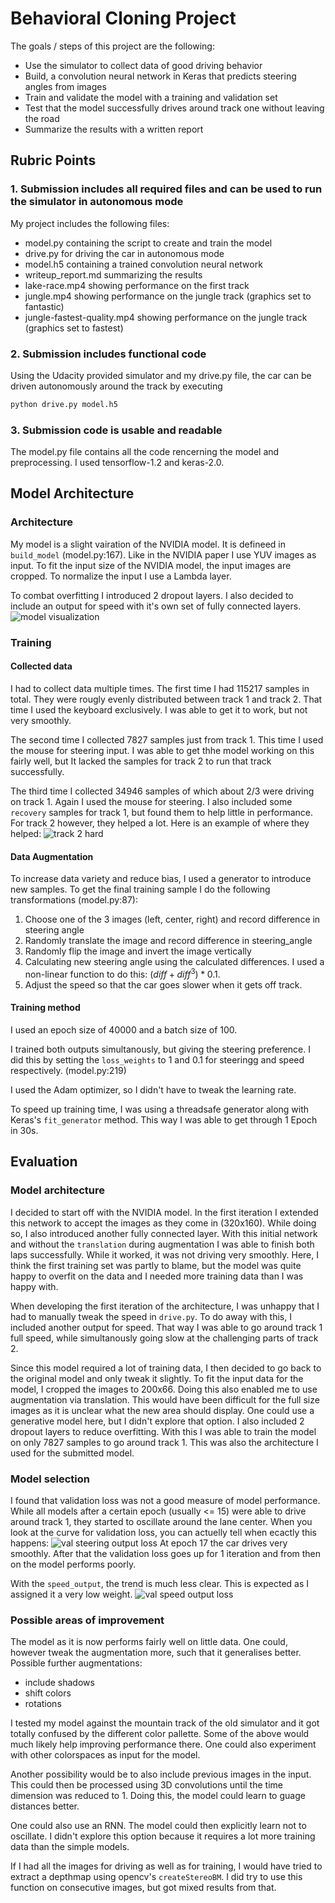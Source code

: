 # Behavioral Cloning Project

The goals / steps of this project are the following:
* Use the simulator to collect data of good driving behavior
* Build, a convolution neural network in Keras that predicts steering angles from images
* Train and validate the model with a training and validation set
* Test that the model successfully drives around track one without leaving the road
* Summarize the results with a written report

## Rubric Points

### 1. Submission includes all required files and can be used to run the simulator in autonomous mode

My project includes the following files:
* model.py containing the script to create and train the model
* drive.py for driving the car in autonomous mode
* model.h5 containing a trained convolution neural network
* writeup_report.md summarizing the results
* lake-race.mp4 showing performance on the first track
* jungle.mp4 showing performance on the jungle track (graphics set to fantastic)
* jungle-fastest-quality.mp4 showing performance on the jungle track (graphics set to fastest)

### 2. Submission includes functional code
Using the Udacity provided simulator and my drive.py file, the car can be driven autonomously around the track by executing 
```sh
python drive.py model.h5
```

### 3. Submission code is usable and readable

The model.py file contains all the code rencerning the model and preprocessing. I used tensorflow-1.2 and keras-2.0.

## Model Architecture

### Architecture
My model is a slight vairation of the NVIDIA model. It is defineed in `build_model` (model.py:167).
Like in the NVIDIA paper I use YUV images as input. To fit the input size of the NVIDIA model, the input images are cropped.
To normalize the input I use a Lambda layer.

To combat overfitting I introduced 2 dropout layers.
I also decided to include an output for speed with it's own set of fully connected layers.
![model visualization](model.png)

### Training

#### Collected data
I had to collect data multiple times.
The first time I had 115217 samples in total.
They were rougly evenly distributed between track 1 and track 2.
That time I used the keyboard exclusively.
I was able to get it to work, but not very smoothly.

The second time I collected 7827 samples just from track 1.
This time I used the mouse for steering input.
I was able to get thhe model working on this fairly well, but It lacked the samples for track 2 to run that track successfully.

The third time I collected 34946 samples of which about 2/3 were driving on track 1.
Again I used the mouse for steering.
I also included some `recovery` samples for track 1, but found them to help little in performance.
For track 2 however, they helped a lot. Here is an example of where they helped:
![track 2 hard](writeup_images/track2_bad.jpg)

#### Data Augmentation
To increase data variety and reduce bias, I used a generator to introduce new samples.
To get the final training sample I do the following transformations (model.py:87):
1. Choose one of the 3 images (left, center, right) and record difference in steering angle
2. Randomly translate the image and record difference in steering_angle
3. Randomly flip the image and invert the image vertically
4. Calculating new steering angle using the calculated differences. I used a non-linear function to do this: $(diff+diff^3)*0.1$.
5. Adjust the speed so that the car goes slower when it gets off track.

#### Training method
I used an epoch size of 40000 and a batch size of 100.

I trained both outputs simultanously, but giving the steering preference.
I did this by setting the `loss_weights` to 1 and 0.1 for steeringg and speed respectively. (model.py:219)

I used the Adam optimizer, so I didn't have to tweak the learning rate.

To speed up training time, I was using a threadsafe generator along with Keras's `fit_generator` method.
This way I was able to get through 1 Epoch in 30s.


## Evaluation

### Model architecture
I decided to start off with the NVIDIA model.
In the first iteration I extended this network to accept the images as they come in (320x160).
While doing so, I also introduced another fully connected layer.
With this initial network and without the `translation` during augmentation I was able to finish both laps successfully.
While it worked, it was not driving very smoothly.
Here, I think the first training set was partly to blame, but the model was quite happy to overfit on the data and I needed more training data than I was happy with.

When developing the first iteration of the architecture, I was unhappy that I had to manually tweak the speed in `drive.py`.
To do away with this, I included another output for speed.
That way I was able to go around track 1 full speed, while simultanously going slow at the challenging parts of track 2.

Since this model required a lot of training data, I then decided to go back to the original model and only tweak it slightly.
To fit the input data for the model, I cropped the images to 200x66.
Doing this also enabled me to use augmentation via translation.
This would have been difficult for the full size images as it is unclear what the new area should display.
One could use a generative model here, but I didn't explore that option.
I also included 2 dropout layers to reduce overfitting.
With this I was able to train the model on only 7827 samples to go around track 1.
This was also the architecture I used for the submitted model.

### Model selection
I found that validation loss was not a good measure of model performance.
While all models after a certain epoch (usually <= 15) were able to drive around track 1,
they started to oscillate around the lane center.
When you look at the curve for validation loss, you can actuelly tell when ecactly this happens:
![val steering output loss](writeup_images/val_steering_output_loss.png)
At epoch 17 the car drives very smoothly.
After that the validation loss goes up for 1 iteration and from then on the model performs poorly.

With the `speed_output`, the trend is much less clear. This is expected as I assigned it a very low weight.
![val speed output loss](writeup_images/val_speed_output_loss.png)

### Possible areas of improvement
The model as it is now performs fairly well on little data.
One could, however tweak the augmentation more, such that it generalises better.
Possible further augmentations:
* include shadows
* shift colors
* rotations

I tested my model against the mountain track of the old simulator and it got totally confused by the different color pallette.
Some of the above would much likely help improving performance there.
One could also experiment with other colorspaces as input for the model.

Another possibility would be to also include previous images in the input.
This could then be processed using 3D convolutions until the time dimension was reduced to 1.
Doing this, the model could learn to guage distances better.

One could also use an RNN.
The model could then explicitly learn not to oscillate.
I didn't explore this option because it requires a lot more training data than the simple models.

If I had all the images for driving as well as for training, I would have tried to extract a depthmap using opencv's `createStereoBM`.
I did try to use this function on consecutive images, but got mixed results from that.

